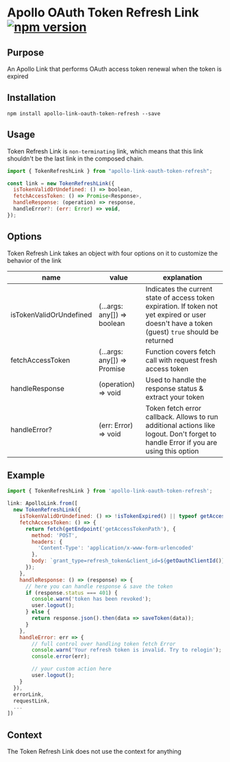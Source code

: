 # Apollo OAuth Token Refresh Link [![npm version](https://badge.fury.io/js/apollo-link-oauth-token-refresh.svg)](https://badge.fury.io/js/apollo-link-oauth-token-refresh)


## Purpose
An Apollo Link that performs OAuth access token renewal when the token is expired

## Installation

`npm install apollo-link-oauth-token-refresh --save`

## Usage
Token Refresh Link is `non-terminating` link, which means that this link shouldn't be the last link in the composed chain.

```js
import { TokenRefreshLink } from "apollo-link-oauth-token-refresh";

const link = new TokenRefreshLink({
  isTokenValidOrUndefined: () => boolean,
  fetchAccessToken: () => Promise<Response>,
  handleResponse: (operation) => response,
  handleError?: (err: Error) => void,
});
```

## Options
Token Refresh Link takes an object with four options on it to customize the behavior of the link

|name|value|explanation|
|---|---|---|
|isTokenValidOrUndefined|(...args: any[]) => boolean|Indicates the current state of access token expiration. If token not yet expired or user doesn't have a token (guest) `true` should be returned|
|fetchAccessToken|(...args: any[]) => Promise<Response>|Function covers fetch call with request fresh access token|
|handleResponse|(operation) => void|Used to handle the response status & extract your token|
|handleError?|(err: Error) => void|Token fetch error callback. Allows to run additional actions like logout. Don't forget to handle Error if you are using this option|

## Example
```js
import { TokenRefreshLink } from 'apollo-link-oauth-token-refresh';

link: ApolloLink.from([
  new TokenRefreshLink({
    isTokenValidOrUndefined: () => !isTokenExpired() || typeof getAccessToken() !== 'string',
    fetchAccessToken: () => {
      return fetch(getEndpoint('getAccessTokenPath'), {
        method: 'POST',
        headers: {
          'Content-Type': 'application/x-www-form-urlencoded'
        },
        body: `grant_type=refresh_token&client_id=${getOauthClientId()}&client_secret=${getOauthClientSecret()}&refresh_token=${getRefreshToken()}`
      });
    },
    handleResponse: () => (response) => {
      // here you can handle response & save the token
      if (response.status === 401) {
        console.warn('token has been revoked');
        user.logout();
      } else {
        return response.json().then(data => saveToken(data));
      }
    },
    handleError: err => {
    	// full control over handling token fetch Error
    	console.warn('Your refresh token is invalid. Try to relogin');
    	console.error(err);

    	// your custom action here
    	user.logout();
    }
  }),
  errorLink,
  requestLink,
  ...
])
```

## Context
The Token Refresh Link does not use the context for anything
